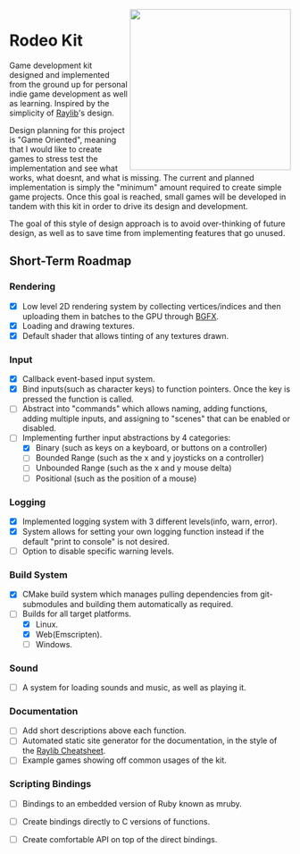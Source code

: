 
<img align="right" src="https://user-images.githubusercontent.com/11139432/233201393-5a683fd2-6661-4af9-a332-1b9b0d5e5edb.png" width="288px">

# Rodeo Kit

Game development kit designed and implemented from the ground up for personal indie game development as well as learning. Inspired by the simplicity of [Raylib](https://www.raylib.com)'s design.

Design planning for this project is "Game Oriented", meaning that I would like to create games to stress test the implementation and see what works, what doesnt, and what is missing. The current and planned implementation is simply the "minimum" amount required to create simple game projects. Once this goal is reached, small games will be developed in tandem with this kit in order to drive its design and development.

The goal of this style of design approach is to avoid over-thinking of future design, as well as to save time from implementing features that go unused.

## Short-Term Roadmap

### Rendering

- [x] Low level 2D rendering system by collecting vertices/indices and then uploading them in batches to the GPU through [BGFX](https://github.com/bkaradzic/bgfx).
- [x] Loading and drawing textures.
- [x] Default shader that allows tinting of any textures drawn.

### Input

- [x] Callback event-based input system.
- [x] Bind inputs(such as character keys) to function pointers. Once the key is pressed the function is called.
- [ ] Abstract into "commands" which allows naming, adding functions, adding multiple inputs, and assigning to "scenes" that can be enabled or disabled.  
- [ ] Implementing further input abstractions by 4 categories:  
    - [x] Binary (such as keys on a keyboard, or buttons on a controller)
    - [ ] Bounded Range (such as the x and y joysticks on a controller)
    - [ ] Unbounded Range (such as the x and y mouse delta)
    - [ ] Positional (such as the position of a mouse)

### Logging

- [x] Implemented logging system with 3 different levels(info, warn, error).
- [x] System allows for setting your own logging function instead if the default "print to console" is not desired.
- [ ] Option to disable specific warning levels.

### Build System

- [x] CMake build system which manages pulling dependencies from git-submodules and building them automatically as required.
- [ ] Builds for all target platforms.
    - [x] Linux.
    - [x] Web(Emscripten).
    - [ ] Windows.

### Sound

- [ ] A system for loading sounds and music, as well as playing it.

### Documentation

- [ ] Add short descriptions above each function.
- [ ] Automated static site generator for the documentation, in the style of the [Raylib Cheatsheet](https://www.raylib.com/cheatsheet/cheatsheet.html).
- [ ] Example games showing off common usages of the kit.

### Scripting Bindings

- [ ] Bindings to an embedded version of Ruby known as mruby.
- [ ] Create bindings directly to C versions of functions.
- [ ] Create comfortable API on top of the direct bindings.

